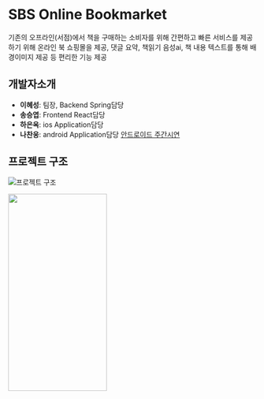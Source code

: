 # SBS Online Bookmarket
기존의 오프라인(서점)에서 책을 구매하는 소비자를 위해 간편하고 빠른 
서비스를 제공하기 위해 온라인 북 쇼핑몰을 제공, 댓글 요약, 책읽기 음성ai, 
책 내용 텍스트를 통해 배경이미지 제공 등 편리한 기능 제공

## 개발자소개
+ **이혜성**: 팀장, Backend Spring담당
+ **송승엽**: Frontend React담당
+ **하은옥**: ios Application담당
+ **나찬웅**: android Application담당 [안드로이드 주간시연](https://www.youtube.com/watch?v=34qbyvwrOPg)

## 프로젝트 구조
![프로젝트 구조](https://github.com/jihohyeseong/SBS/assets/152616772/466c66f3-de53-496d-8fc6-01e3a5b848c4)

<img src="https://github.com/jihohyeseong/SBS/assets/152616772/466c66f3-de53-496d-8fc6-01e3a5b848c4" width="200" height="400"/>
